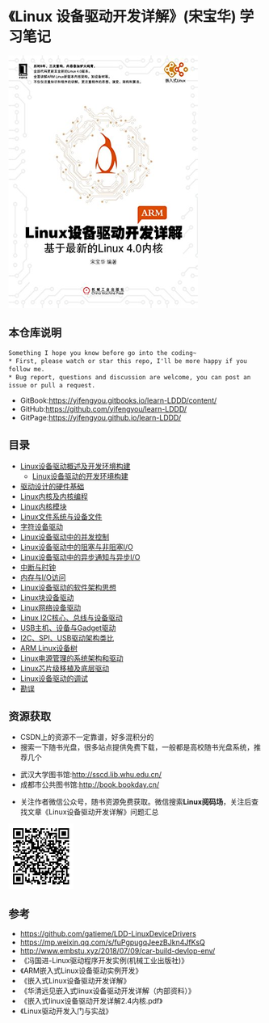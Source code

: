 # 《Linux 设备驱动开发详解》(宋宝华) 学习笔记

![20191103_094602_84](image/20191103_094602_84.png)

## 本仓库说明

```
Something I hope you know before go into the coding~
* First, please watch or star this repo, I'll be more happy if you follow me.
* Bug report, questions and discussion are welcome, you can post an issue or pull a request.
```

* GitBook:<https://yifengyou.gitbooks.io/learn-LDDD/content/>
* GitHub:<https://github.com/yifengyou/learn-LDDD/>
* GitPage:<https://yifengyou.github.io/learn-LDDD/>

## 目录

* [Linux设备驱动概述及开发环境构建](docs/Linux设备驱动概述及开发环境构建.md)
    * [Linux设备驱动的开发环境构建](docs/Linux设备驱动概述及开发环境构建/Linux设备驱动的开发环境构建.md)
* [驱动设计的硬件基础](docs/驱动设计的硬件基础.md)
* [Linux内核及内核编程](docs/Linux内核及内核编程.md)
* [Linux内核模块](docs/Linux内核模块.md)
* [Linux文件系统与设备文件](docs/Linux文件系统与设备文件.md)
* [字符设备驱动](docs/字符设备驱动.md)
* [Linux设备驱动中的并发控制](docs/Linux设备驱动中的并发控制.md)
* [Linux设备驱动中的阻塞与非阻塞I/O](docs/Linux设备驱动中的阻塞与非阻塞IO.md)
* [Linux设备驱动中的异步通知与异步I/O](docs/Linux设备驱动中的异步通知与异步IO.md)
* [中断与时钟](docs/中断与时钟.md)
* [内存与I/O访问](docs/内存与IO访问.md)
* [Linux设备驱动的软件架构思想](docs/Linux设备驱动的软件架构思想.md)
* [Linux块设备驱动](docs/Linux块设备驱动.md)
* [Linux网络设备驱动](docs/Linux网络设备驱动.md)
* [Linux I2C核心、总线与设备驱动](docs/LinuxI2C核心总线与设备驱动.md)
* [USB主机、设备与Gadget驱动](docs/USB主机设备与Gadget驱动.md)
* [I2C、SPI、USB驱动架构类比](docs/I2CSPIUSB驱动架构类比.md)
* [ARM Linux设备树](docs/ARMLinux设备树.md)
* [Linux电源管理的系统架构和驱动](docs/Linux电源管理的系统架构和驱动.md)
* [Linux芯片级移植及底层驱动](docs/Linux芯片级移植及底层驱动.md)
* [Linux设备驱动的调试](docs/Linux设备驱动的调试.md)
* [勘误](docs/勘误.md)

## 资源获取

* CSDN上的资源不一定靠谱，好多混积分的
* 搜索一下随书光盘，很多站点提供免费下载，一般都是高校随书光盘系统，推荐几个

- 武汉大学图书馆:<http://sscd.lib.whu.edu.cn/>
- 成都市公共图书馆:<http://book.bookday.cn/>

* 关注作者微信公众号，随书资源免费获取。微信搜索**Linux阅码场**，关注后查找文章《Linux设备驱动开发详解》问题汇总

![20191103_114339_15](image/20191103_114339_15.png)




## 参考

* <https://github.com/gatieme/LDD-LinuxDeviceDrivers>
* <https://mp.weixin.qq.com/s/fuPgpugqJeezBJkn4JfKsQ>
* <http://www.embstu.xyz/2018/07/09/car-build-devlop-env/>
* 《冯国进-Linux驱动程序开发实例(机械工业出版社)》
* 《ARM嵌入式Linux设备驱动实例开发》
* 《嵌入式Linux设备驱动开发详解》
* 《华清远见嵌入式linux设备驱动开发详解（内部资料）》
* 《嵌入式linux设备驱动开发详解2.4内核.pdf》
* 《Linux驱动开发入门与实战》
